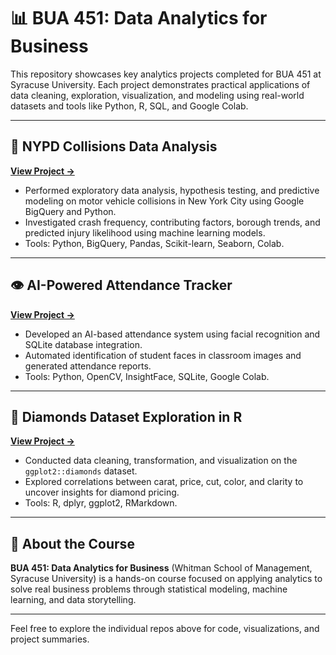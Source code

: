 # 📊 BUA 451: Data Analytics for Business

This repository showcases key analytics projects completed for BUA 451 at Syracuse University. Each project demonstrates practical applications of data cleaning, exploration, visualization, and modeling using real-world datasets and tools like Python, R, SQL, and Google Colab.

---

## 🗽 NYPD Collisions Data Analysis  
**[View Project →](https://github.com/sophia-duran/BUA451-FinalProject-SophiaDuran-NYPDCollisions)**  
- Performed exploratory data analysis, hypothesis testing, and predictive modeling on motor vehicle collisions in New York City using Google BigQuery and Python.  
- Investigated crash frequency, contributing factors, borough trends, and predicted injury likelihood using machine learning models.  
- Tools: Python, BigQuery, Pandas, Scikit-learn, Seaborn, Colab.

---

## 👁️ AI-Powered Attendance Tracker  
**[View Project →](https://github.com/sophia-duran/Facial-Recognition-Attendance)**  
- Developed an AI-based attendance system using facial recognition and SQLite database integration.  
- Automated identification of student faces in classroom images and generated attendance reports.  
- Tools: Python, OpenCV, InsightFace, SQLite, Google Colab.

---

## 💎 Diamonds Dataset Exploration in R  
**[View Project →](https://github.com/sophia-duran/BUA451-DiamondsAnalysis)**  
- Conducted data cleaning, transformation, and visualization on the `ggplot2::diamonds` dataset.  
- Explored correlations between carat, price, cut, color, and clarity to uncover insights for diamond pricing.  
- Tools: R, dplyr, ggplot2, RMarkdown.

---

## 📌 About the Course  
**BUA 451: Data Analytics for Business** (Whitman School of Management, Syracuse University) is a hands-on course focused on applying analytics to solve real business problems through statistical modeling, machine learning, and data storytelling.

---

Feel free to explore the individual repos above for code, visualizations, and project summaries.
